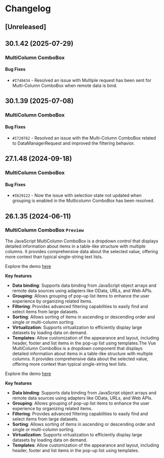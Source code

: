 # Changelog

## [Unreleased]

## 30.1.42 (2025-07-29)

### MultiColumn ComboBox

#### Bug Fixes

- `#I740434` - Resolved an issue with Multiple request has been sent for Multi-Column ComboBox when remote data is bind.

## 30.1.39 (2025-07-08)

### MultiColumn ComboBox

#### Bug Fixes

- `#I720762` - Resolved an issue with the Multi-Column ComboBox related to DataManagerRequest and improved the filtering behavior.

## 27.1.48 (2024-09-18)

### MultiColumn ComboBox

#### Bug Fixes

- `#I629122` - Now the issue with selection state not updated when grouping is enabled in the Multicolumn ComboBox has been resolved.

## 26.1.35 (2024-06-11)

### MultiColumn ComboBox `Preview`

The JavaScript MultiColumn ComboBox is a dropdown control that displays detailed information about items in a
table-like structure with multiple columns. It provides comprehensive data about the selected value, offering more
context than typical single-string text lists.

Explore the demo [here](https://ej2.syncfusion.com/demos/#/fluent2/multicolumn-combobox/default.html)

**Key features**

- **Data binding**: Supports data binding from JavaScript object arrays and remote data sources using adapters like OData, URLs, and Web APIs.
- **Grouping**: Allows grouping of pop-up list items to enhance the user experience by organizing related items.
- **Filtering**: Provides advanced filtering capabilities to easily find and select items from large datasets.
- **Sorting**: Allows sorting of items in ascending or descending order and single or multi-column sorting.
- **Virtualization**: Supports virtualization to efficiently display large datasets by loading data on demand.
- **Templates**: Allow customization of the appearance and layout, including header, footer and list items in the pop-up list using templates.The Vue MultiColumn ComboBox is a dropdown component that displays detailed information about items in a table-like structure with multiple columns. It provides comprehensive data about the selected value, offering more context than typical single-string text lists.

Explore the demo [here](https://ej2.syncfusion.com/vue/demos/#/fluent2/multicolumn-combobox/default.html)

**Key features**

- **Data binding**: Supports data binding from JavaScript object arrays and remote data sources using adapters like OData, URLs, and Web APIs.
- **Grouping**: Allows grouping of pop-up list items to enhance the user experience by organizing related items.
- **Filtering**: Provides advanced filtering capabilities to easily find and select items from large datasets.
- **Sorting**: Allows sorting of items in ascending or descending order and single or multi-column sorting.
- **Virtualization**: Supports virtualization to efficiently display large datasets by loading data on demand.
- **Templates**: Allow customization of the appearance and layout, including header, footer and list items in the pop-up list using templates.